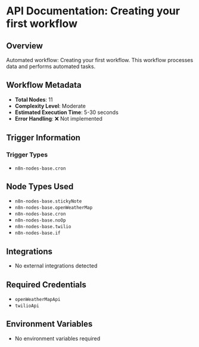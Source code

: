 # API Documentation: Creating your first workflow

## Overview
Automated workflow: Creating your first workflow. This workflow processes data and performs automated tasks.

## Workflow Metadata
- **Total Nodes**: 11
- **Complexity Level**: Moderate
- **Estimated Execution Time**: 5-30 seconds
- **Error Handling**: ❌ Not implemented

## Trigger Information
### Trigger Types
- `n8n-nodes-base.cron`

## Node Types Used
- `n8n-nodes-base.stickyNote`
- `n8n-nodes-base.openWeatherMap`
- `n8n-nodes-base.cron`
- `n8n-nodes-base.noOp`
- `n8n-nodes-base.twilio`
- `n8n-nodes-base.if`

## Integrations
- No external integrations detected

## Required Credentials
- `openWeatherMapApi`
- `twilioApi`

## Environment Variables
- No environment variables required
